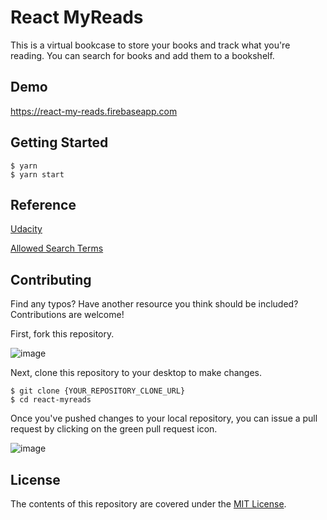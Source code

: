 # React MyReads

This is a virtual bookcase to store your books and track what you're reading. You can search for books and add them to a bookshelf.

## Demo

https://react-my-reads.firebaseapp.com

## Getting Started

```
$ yarn
$ yarn start
```

## Reference

[Udacity](https://www.udacity.com/course/react-nanodegree--nd019)

[Allowed Search Terms](https://github.com/ossan-engineer/react-myreads/blob/master/SEARCH_TERMS.md)

## Contributing


Find any typos? Have another resource you think should be included? Contributions are welcome!
  
First, fork this repository.

![image](https://user-images.githubusercontent.com/2215105/30404419-93711e8e-9921-11e7-8c81-fd0bf7bd12ac.png)

Next, clone this repository to your desktop to make changes.

```
$ git clone {YOUR_REPOSITORY_CLONE_URL}
$ cd react-myreads
```

Once you've pushed changes to your local repository, you can issue a pull request by clicking on the green pull request icon.

![image](https://user-images.githubusercontent.com/2215105/30404531-0d881722-9922-11e7-8d54-ca3863c7b2e7.png)

## License

The contents of this repository are covered under the [MIT License](https://github.com/ossan-engineer/react-myreads/blob/master/LICENSE).

